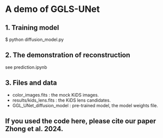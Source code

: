 # A demo of GGLS-UNet


## 1. Training model 

$ python diffusion_model.py

## 2. The demonstration of reconstruction

see prediction.ipynb

## 3. Files and data

- color_images.fits : the mock KiDS images.
- results/kids_lens.fits : the KiDS lens candidates.
- GGL_UNet_diffusion_model : pre-trained model, the model weights file.

## If you used the code here, please cite our paper Zhong et al. 2024.